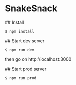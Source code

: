 # SnakeSnack

## Install

    $ npm install

## Start dev server

    $ npm run dev

then go on http://localhost:3000

## Start prod server

    $ npm run prod